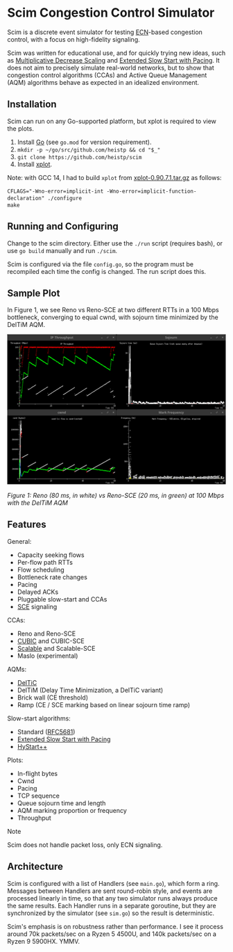 # Scim Congestion Control Simulator

Scim is a discrete event simulator for testing
[ECN](https://datatracker.ietf.org/doc/rfc3168/)-based congestion control, with
a focus on high-fidelity signaling.

Scim was written for educational use, and for quickly trying new ideas,
such as 
[Multiplicative Decrease Scaling](https://github.com/heistp/md-scaling/) and
[Extended Slow Start with Pacing](https://github.com/heistp/essp/).
It does not aim to precisely simulate real-world networks, but to show that
congestion control algorithms (CCAs) and Active Queue Management (AQM)
algorithms behave as expected in an idealized environment.

## Installation

Scim can run on any Go-supported platform, but xplot is required to view the
plots.

1.  Install [Go](https://go.dev/dl) (see `go.mod` for version requirement).
2.  `mkdir -p ~/go/src/github.com/heistp && cd "$_"`
3.  `git clone https://github.com/heistp/scim`
4.  Install [xplot](http://www.xplot.org/).

Note: with GCC 14, I had to build `xplot` from
[xplot-0.90.7.1.tar.gz](http://www.xplot.org/xplot/xplot-0.90.7.1.tar.gz)
as follows:

```
CFLAGS="-Wno-error=implicit-int -Wno-error=implicit-function-declaration" ./configure
make
```

## Running and Configuring

Change to the scim directory.  Either use the `./run` script (requires bash), or
use `go build` manually and run `./scim`.

Scim is configured via the file `config.go`, so the program must be recompiled
each time the config is changed.  The run script does this.

## Sample Plot

In Figure 1, we see Reno vs Reno-SCE at two different RTTs in a 100 Mbps
bottleneck, converging to equal cwnd, with sojourn time minimized by the DelTiM
AQM.

![Reno vs Reno-SCE, throughput, cwnd, sojourn and marking frequency](plots/f1-reno-vs-reno-sce.png)

*Figure 1: Reno (80 ms, in white) vs Reno-SCE (20 ms, in green) at 100 Mbps
with the DelTiM AQM*

## Features

General:
* Capacity seeking flows
* Per-flow path RTTs
* Flow scheduling
* Bottleneck rate changes
* Pacing
* Delayed ACKs
* Pluggable slow-start and CCAs
* [SCE](https://datatracker.ietf.org/doc/draft-morton-tsvwg-sce/) signaling

CCAs:
* Reno and Reno-SCE
* [CUBIC](https://datatracker.ietf.org/doc/rfc9438/) and CUBIC-SCE
* [Scalable](https://datatag.web.cern.ch/papers/pfldnet2003-ctk.pdf) and
  Scalable-SCE
* Maslo (experimental)

AQMs:
* [DelTiC](https://github.com/chromi/sce/blob/sce/net/sched/sch_deltic.c)
* DelTiM (Delay Time Minimization, a DelTiC variant)
* Brick wall (CE threshold)
* Ramp (CE / SCE marking based on linear sojourn time ramp)

Slow-start algorithms:
* Standard ([RFC5681](https://datatracker.ietf.org/doc/rfc5681/))
* [Extended Slow Start with Pacing](https://github.com/heistp/essp/)
* [HyStart++](https://datatracker.ietf.org/doc/rfc9406/)

Plots:
* In-flight bytes
* Cwnd
* Pacing
* TCP sequence
* Queue sojourn time and length
* AQM marking proportion or frequency
* Throughput

> [!NOTE]  
> Scim does not handle packet loss, only ECN signaling.

## Architecture

Scim is configured with a list of Handlers (see `main.go`), which form a ring.
Messages between Handlers are sent round-robin style, and events are processed
linearly in time, so that any two simulator runs always produce the same
results.  Each Handler runs in a separate goroutine, but they are synchronized
by the simulator (see `sim.go`) so the result is deterministic.

Scim's emphasis is on robustness rather than performance.  I see it process
around 70k packets/sec on a Ryzen 5 4500U, and 140k packets/sec on a Ryzen 9
5900HX.  YMMV.
